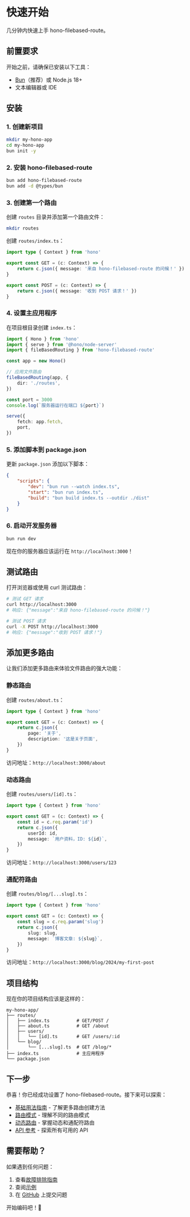 # 快速开始

几分钟内快速上手 hono-filebased-route。

## 前置要求

开始之前，请确保已安装以下工具：

- [Bun](https://bun.sh/)（推荐）或 Node.js 18+
- 文本编辑器或 IDE

## 安装

### 1. 创建新项目

```bash
mkdir my-hono-app
cd my-hono-app
bun init -y
```

### 2. 安装 hono-filebased-route

```bash
bun add hono-filebased-route
bun add -d @types/bun
```

### 3. 创建第一个路由

创建 `routes` 目录并添加第一个路由文件：

```bash
mkdir routes
```

创建 `routes/index.ts`：

```typescript
import type { Context } from 'hono'

export const GET = (c: Context) => {
	return c.json({ message: '来自 hono-filebased-route 的问候！' })
}

export const POST = (c: Context) => {
	return c.json({ message: '收到 POST 请求！' })
}
```

### 4. 设置主应用程序

在项目根目录创建 `index.ts`：

```typescript
import { Hono } from 'hono'
import { serve } from '@hono/node-server'
import { fileBasedRouting } from 'hono-filebased-route'

const app = new Hono()

// 应用文件路由
fileBasedRouting(app, {
	dir: './routes',
})

const port = 3000
console.log(`服务器运行在端口 ${port}`)

serve({
	fetch: app.fetch,
	port,
})
```

### 5. 添加脚本到 package.json

更新 `package.json` 添加以下脚本：

```json
{
	"scripts": {
		"dev": "bun run --watch index.ts",
		"start": "bun run index.ts",
		"build": "bun build index.ts --outdir ./dist"
	}
}
```

### 6. 启动开发服务器

```bash
bun run dev
```

现在你的服务器应该运行在 `http://localhost:3000`！

## 测试路由

打开浏览器或使用 curl 测试路由：

```bash
# 测试 GET 请求
curl http://localhost:3000
# 响应: {"message":"来自 hono-filebased-route 的问候！"}

# 测试 POST 请求
curl -X POST http://localhost:3000
# 响应: {"message":"收到 POST 请求！"}
```

## 添加更多路由

让我们添加更多路由来体验文件路由的强大功能：

### 静态路由

创建 `routes/about.ts`：

```typescript
import type { Context } from 'hono'

export const GET = (c: Context) => {
	return c.json({
		page: '关于',
		description: '这是关于页面',
	})
}
```

访问地址：`http://localhost:3000/about`

### 动态路由

创建 `routes/users/[id].ts`：

```typescript
import type { Context } from 'hono'

export const GET = (c: Context) => {
	const id = c.req.param('id')
	return c.json({
		userId: id,
		message: `用户资料，ID: ${id}`,
	})
}
```

访问地址：`http://localhost:3000/users/123`

### 通配符路由

创建 `routes/blog/[...slug].ts`：

```typescript
import type { Context } from 'hono'

export const GET = (c: Context) => {
	const slug = c.req.param('slug')
	return c.json({
		slug: slug,
		message: `博客文章: ${slug}`,
	})
}
```

访问地址：`http://localhost:3000/blog/2024/my-first-post`

## 项目结构

现在你的项目结构应该是这样的：

```
my-hono-app/
├── routes/
│   ├── index.ts          # GET/POST /
│   ├── about.ts          # GET /about
│   ├── users/
│   │   └── [id].ts       # GET /users/:id
│   └── blog/
│       └── [...slug].ts  # GET /blog/*
├── index.ts              # 主应用程序
└── package.json
```

## 下一步

恭喜！你已经成功设置了 hono-filebased-route。接下来可以探索：

- [基础用法指南](/zh/guides/basic-usage) - 了解更多路由创建方法
- [路由模式](/zh/guides/routing-patterns) - 理解不同的路由模式
- [动态路由](/zh/guides/dynamic-routes) - 掌握动态和通配符路由
- [API 参考](/zh/reference/api) - 探索所有可用的 API

## 需要帮助？

如果遇到任何问题：

1. 查看[故障排除指南](/zh/guides/advanced-features#故障排除)
2. 查阅[示例](/zh/examples/basic)
3. 在 [GitHub](https://github.com/HM-Suiji/hono-filebased-route) 上提交问题

开始编码吧！🚀
